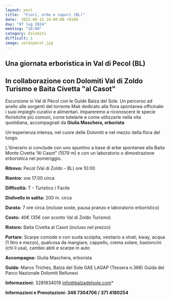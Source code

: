 ```yaml
---
layout: post
title:  "Fiori, erbe e sapori (BL)"
date:  2022-08-15 18:00:00 +0100
day: "07 lug 2024"
meeting: "10:00"
category: dolomiti 
difficult: 1
image: valdipecol.jpg
---
```


## Una giornata erboristica in Val di Pecol (BL)

## In collaborazione con Dolomiti Val di Zoldo Turismo e Baita Civetta "al Casot"

Escursione in Val di Pécol con le Guide Balza del Sole. Un percorso ad anello alle sorgenti del torrente Maè dedicato alla flora spontanea officinale: i suoi impieghi curativi e alimentari. Impareremo a riconoscere le specie floristiche più comuni, come tutelarle e come utilizzarle nella vita quotidiana, accompagnati da **Giulia Maschera, erborista**

Un'esperienza intensa, nel cuore delle Dolomiti e nel mezzo della flora del luogo.

L’itinerario si conclude con uno spuntino a base di erbe spontanee alla Baita Monte Civetta “Al Casot” (1579 m) e con un laboratorio o dimostrazione erboristica nel pomeriggio.

**Ritrovo:** Pecol (Val di Zoldo - BL) ore 10:00

**Rientro:** ore 17:00 circa 

**Difficoltà:** T - Turistico / Facile

**Dislivello in salita:**  200 m. circa

**Durata:** 7 ore circa (incluse soste, pausa pranzo e laboratorio erboristico)

**Costo:** 40€ (35€ con sconto Val di Zoldo Turismo) 

**Ristoro:** Baita Civetta al Casot (incluso nel prezzo)

**Portare:** Scarpe comode e con suola scolpita, vestiario a strati, kway, acqua (1 litro e mezzo), qualcosa da mangiare, cappello, crema solare, bastoncini (chi li usa), cambio abiti e scarpe in auto

**Accompagna:** Giulia Maschera, erborista

**Guida:** Marco Triches, Balza del Sole GAE LAGAP (Tessera n.368)
Guida del Parco Nazionale Dolomiti Bellunesi

**Informazioni:**    3281834019    info@balzadelsole.com*

**Informazioni e Prenotazioni: 348 7304706 / 371 4180254**
  
